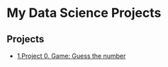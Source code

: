 # My Data Science Projects

## Projects

* [1.Project 0. Game: Guess the number](https://github.com/infinitelifeline/DS_Course/tree/main/Project%200)
